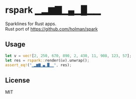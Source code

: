 # rspark ▁▂▆▇▁▄▁█▁▁
Sparklines for Rust apps.  
Rust port of https://github.com/holman/spark

## Usage
```rust
let v = vec![2, 250, 670, 890, 2, 430, 11, 908, 123, 57];
let res = rspark::render(&v).unwrap();
assert_eq!("▁▂▆▇▁▄▁█▁▁", res);
```

## License
MIT